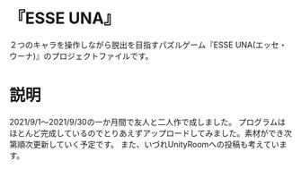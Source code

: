 # 『ESSE UNA』
２つのキャラを操作しながら脱出を目指すパズルゲーム『ESSE UNA(エッセ・ウーナ)』のプロジェクトファイルです。

# 説明
2021/9/1～2021/9/30の一か月間で友人と二人作で成しました。
プログラムはほとんど完成しているのでとりあえずアップロードしてみました。素材ができ次第順次更新していく予定です。
また、いづれUnityRoomへの投稿も考えています。
